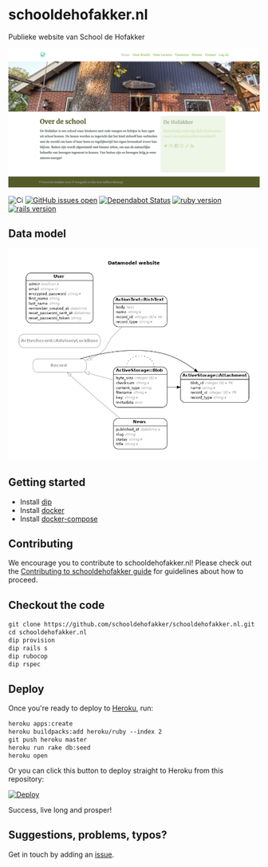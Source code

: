 # schooldehofakker.nl
Publieke website van School de Hofakker

![Screenshot van de website](website.png)


![Ci](https://github.com/schooldehofakker/schooldehofakker.nl/workflows/Ci/badge.svg?branch=develop)
[![GitHub issues open](https://img.shields.io/github/issues/network-tools/shconfparser.svg)](https://github.com/schooldehofakker/schooldehofakker.nl/issues)
[![Dependabot Status](https://api.dependabot.com/badges/status?host=github&repo=schooldehofakker/schooldehofakker.nl&identifier=176970982)](https://dependabot.com)
<a href="https://www.ruby-lang.org/en/">
    <img src="https://img.shields.io/badge/Ruby-v2.6.6-brightgreen.svg" alt="ruby version">
  </a>
  <a href="http://rubyonrails.org/">
    <img src="https://img.shields.io/badge/Rails-v6.0.3-brightgreen.svg" alt="rails version">
  </a>
  
## Data model

![Erd](erd.png)

## Getting started
- Install [dip](https://github.com/bibendi/dip)
- Install [docker](https://docs.docker.com/install/)
- Install [docker-compose](https://docs.docker.com/compose/install/)

## Contributing

We encourage you to contribute to schooldehofakker.nl! Please check out the
[Contributing to schooldehofakker guide](CONTRIBUTING.md) for guidelines about how to proceed.

## Checkout the code
``` shell
git clone https://github.com/schooldehofakker/schooldehofakker.nl.git
cd schooldehofakker.nl
dip provision
dip rails s
dip rubocop
dip rspec
```

## Deploy
Once you're ready to deploy to [Heroku](https://www.heroku.com), run:

``` shell
heroku apps:create
heroku buildpacks:add heroku/ruby --index 2
git push heroku master
heroku run rake db:seed
heroku open
```

Or you can click this button to deploy straight to Heroku from this repository:

[![Deploy](https://www.herokucdn.com/deploy/button.svg)](https://heroku.com/deploy)

Success, live long and prosper!

## Suggestions, problems, typos?

Get in touch by adding an [issue](https://github.com/schooldehofakker/schooldehofakker.nl/issues).
